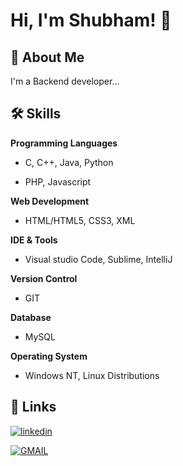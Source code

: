 
# Hi, I'm Shubham! 👋


## 🚀 About Me
I'm a Backend developer...


## 🛠 Skills
**Programming Languages** 

- C, C++, Java, Python

- PHP, Javascript

**Web Development** 

- HTML/HTML5, CSS3, XML

**IDE & Tools**

- Visual studio Code, Sublime, IntelliJ

**Version Control**

- GIT

**Database**

- MySQL

**Operating System**

- Windows NT, Linux Distributions
## 🔗 Links
[![linkedin](https://img.shields.io/badge/linkedin-0A66C2?style=for-the-badge&logo=linkedin&logoColor=white)](https://www.linkedin.com/in/shubham-kadam-4a782a225)

[![GMAIL](https://img.shields.io/badge/Gmail-D14836?style=for-the-badge&logo=gmail&logoColor=white)](shubhamkadam151151@gmail.com)

